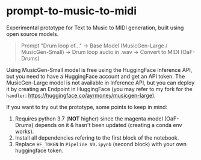 # prompt-to-music-to-midi
Experimental prototype for Text to Music to MIDI generation, built using open source models.

> Prompt "Drum loop of..." → Base Model (MusicGen-Large / MusicGen-Small) → Drum loop audio in .wav → Convert to MIDI (OaF-Drums)

Using MusicGen-Small model is free using the HuggingFace inference API, but you need to have a HuggingFace account and get an API token. The MusicGen-Large model is not available in Inference API, but you can deploy it by creating an Endpoint in HuggingFace (you may refer to my fork for the `handler`: https://huggingface.co/ayrmoney/musicgen-large).

If you want to try out the prototype, some points to keep in mind:
1. Requires python 3.7 (**NOT** higher) since the magenta model (OaF-Drums) depends on it & hasn't been updated (creating a conda env works).
2. Install all dependencies refering to the first block of the notebook.
3. Replace `HF_TOKEN` in `Pipeline V0.ipynb` (second block) with your own huggingface token.